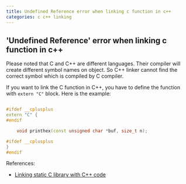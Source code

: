 ```yaml
---
title: Undefined Reference error when linking c function in c++
categories: c c++ linking
---
```


## 'Undefined Reference' error when linking c function in c++

Please noted that C and C++ are different languages. Their compiler will create different symbol names on object. So C++ linker cannot find the correct symbol which is compiled by C compiler.

If you want to link the C function in C++, you have to define the function with `extern "C"` block. Here is the example:

``` c++

#ifdef __cplusplus
extern "C" {
#endif

	void printhex(const unsigned char *buf, size_t n);

#ifdef __cplusplus
}
#endif

```


References:
- [Linking static C library with C++ code](https://stackoverflow.com/questions/18877437/undefined-reference-to-errors-when-linking-static-c-library-with-c-code)
